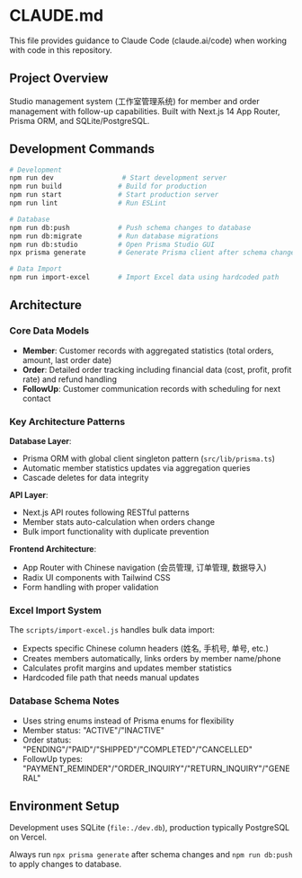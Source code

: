 # CLAUDE.md

This file provides guidance to Claude Code (claude.ai/code) when working with code in this repository.

## Project Overview

Studio management system (工作室管理系统) for member and order management with follow-up capabilities. Built with Next.js 14 App Router, Prisma ORM, and SQLite/PostgreSQL.

## Development Commands

```bash
# Development
npm run dev                 # Start development server
npm run build              # Build for production
npm run start              # Start production server
npm run lint               # Run ESLint

# Database
npm run db:push            # Push schema changes to database
npm run db:migrate         # Run database migrations
npm run db:studio          # Open Prisma Studio GUI
npx prisma generate        # Generate Prisma client after schema changes

# Data Import
npm run import-excel       # Import Excel data using hardcoded path
```

## Architecture

### Core Data Models
- **Member**: Customer records with aggregated statistics (total orders, amount, last order date)
- **Order**: Detailed order tracking including financial data (cost, profit, profit rate) and refund handling
- **FollowUp**: Customer communication records with scheduling for next contact

### Key Architecture Patterns

**Database Layer**:
- Prisma ORM with global client singleton pattern (`src/lib/prisma.ts`)
- Automatic member statistics updates via aggregation queries
- Cascade deletes for data integrity

**API Layer**:
- Next.js API routes following RESTful patterns
- Member stats auto-calculation when orders change
- Bulk import functionality with duplicate prevention

**Frontend Architecture**:
- App Router with Chinese navigation (会员管理, 订单管理, 数据导入)  
- Radix UI components with Tailwind CSS
- Form handling with proper validation

### Excel Import System
The `scripts/import-excel.js` handles bulk data import:
- Expects specific Chinese column headers (姓名, 手机号, 单号, etc.)
- Creates members automatically, links orders by member name/phone
- Calculates profit margins and updates member statistics
- Hardcoded file path that needs manual updates

### Database Schema Notes
- Uses string enums instead of Prisma enums for flexibility
- Member status: "ACTIVE"/"INACTIVE"
- Order status: "PENDING"/"PAID"/"SHIPPED"/"COMPLETED"/"CANCELLED"
- FollowUp types: "PAYMENT_REMINDER"/"ORDER_INQUIRY"/"RETURN_INQUIRY"/"GENERAL"

## Environment Setup

Development uses SQLite (`file:./dev.db`), production typically PostgreSQL on Vercel.

Always run `npx prisma generate` after schema changes and `npm run db:push` to apply changes to database.